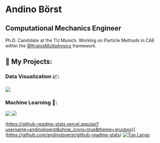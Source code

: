 # Andino Börst
## Computational Mechanics Engineer

Ph.D. Candidate at the TU Munich. Working on Particle Methods in CAE within the [@KratosMultiphysics](https://github.com/KratosMultiphysics) framework.


## :rocket: My Projects:

### Data Visualization 📈:

[![](https://img.shields.io/badge/-🦠%20Covid%20vs%20Temperature-000)](https://github.com/andinoboerst/Covid-19-vs.-Temperature)

### Machine Learning 🗿:

[![](https://img.shields.io/badge/-🏡%20Blight%20Tickets%20Classification-000)](https://github.com/andinoboerst/Blight-Tickets-Detroit)
[![](https://img.shields.io/badge/-🧠%20Neural%20Network%20in%20Python-000)](https://github.com/andinoboerst/NeuralNetwork_Python)


(https://github-readme-stats.vercel.app/api?username=andinoboerst&show_icons=true&theme=gruvbox)](https://github.com/andinoboerst/github-readme-stats)
[![Top Langs](https://github-readme-stats.vercel.app/api/top-langs/?username=andinoboerst&show_icons=true&theme=gruvbox)](https://github.com/andinoboerst/github-readme-stats)

